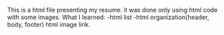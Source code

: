 This is a html file presenting my resume. it was done only using html code with some images.
What I learned:
-html list
-html organization(header, body, footer)
html image link.
